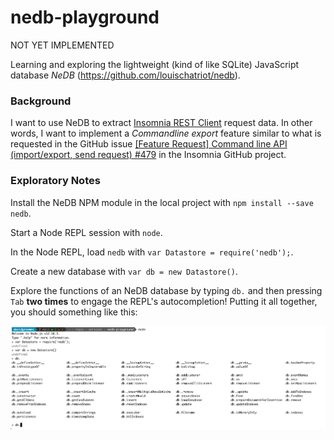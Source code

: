 # nedb-playground

NOT YET IMPLEMENTED

Learning and exploring the lightweight (kind of like SQLite) JavaScript database *NeDB* (<https://github.com/louischatriot/nedb>).

### Background

I want to use NeDB to extract [Insomnia REST Client](https://github.com/Kong/insomnia) request data. In other words, I 
want to implement a *Commandline export* feature similar to what is requested in the GitHub issue 
[[Feature Request] Command line API (import/export, send request) #479](https://github.com/Kong/insomnia/issues/479) in
the Insomnia GitHub project.

### Exploratory Notes

Install the NeDB NPM module in the local project with `npm install --save nedb`.

Start a Node REPL session with `node`.

In the Node REPL, load `nedb` with `var Datastore = require('nedb');`.

Create a new database with `var db = new Datastore()`.

Explore the functions of an NeDB database by typing `db.` and then pressing `Tab` **two times** to engage the REPL's
autocompletion! Putting it all together, you should something like this:

![NeDB getting started in the Node.js REPL screenshot](nedb-getting-started.png)

